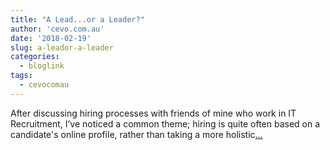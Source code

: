 ```yaml
---
title: "A Lead...or a Leader?"
author: 'cevo.com.au'
date: '2018-02-19'
slug: a-leador-a-leader
categories:
  - bloglink
tags:
  - cevocomau
---
```


After discussing hiring processes with friends of mine who work in IT Recruitment, I’ve noticed a common theme; hiring is quite often based on a candidate's online profile, rather than taking a more holistic[... <i class="fas fa-external-link-alt"></i>](https://cevo.com.au/post/2018-02-20-lead-versus-leader/)

